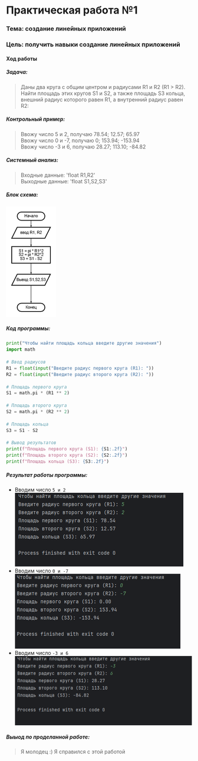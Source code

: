 # Практическая работа №1 #  

### Тема: создание линейных приложений ###

### Цель: получить навыки создание линейных приложений ###

#### Ход работы ####

##### Задача: #####

> Даны два круга с общим центром и радиусами R1 и R2 (R1 > R2). Найти площадь этих кругов
> S1 и S2, а также площадь S3 кольца, внешний радиус которого равен R1, а внутренний радиус равен R2:

##### Контрольный пример: #####

> Ввожу число 5 и 2, получаю 78.54; 12.57; 65.97  
> Ввожу число 0 и -7, получаю 0; 153.94; -153.94  
> Ввожу число -3 и 6, получаю 28.27; 113.10; -84.82

##### Системный анализ: #####

> Входные данные: 'float R1,R2'  
> Выходные данные: 'float S1,S2,S3'

##### Блок схема: #####

![Блок схема](123.png)

##### Код программы: #####

```python
print("Чтобы найти площадь кольца введите другие значения")
import math

# Ввод радиусов
R1 = float(input("Введите радиус первого круга (R1): "))
R2 = float(input("Введите радиус второго круга (R2): "))

# Площадь первого круга
S1 = math.pi * (R1 ** 2)

# Площадь второго круга
S2 = math.pi * (R2 ** 2)

# Площадь кольца
S3 = S1 - S2

# Вывод результатов
print(f"Площадь первого круга (S1): {S1:.2f}")
print(f"Площадь второго круга (S2): {S2:.2f}")
print(f"Площадь кольца (S3): {S3:.2f}")
```

##### Результат работы программы: #####

* Вводим число `5 и 2`  
  ![Скрин_1](1.png)
* Вводим число `0 и -7`
  ![Скрин_2](2.png)
* Вводим число `-3 и 6`
  ![Скрин_3](3.png)

##### Выыод по проделанной работе: #####

> Я молодец :) Я справился с этой работой